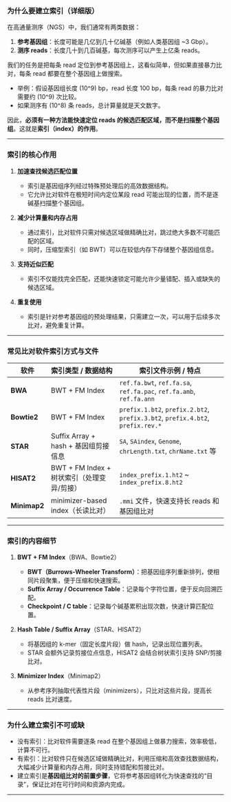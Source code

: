 
### 为什么要建立索引（详细版）

在高通量测序（NGS）中，我们通常有两类数据：

1. **参考基因组**：长度可能是几亿到几十亿碱基（例如人类基因组 ~3 Gbp）。
2. **测序 reads**：长度几十到几百碱基，每次测序可以产生上亿条 reads。

我们的任务是把每条 read 定位到参考基因组上，这看似简单，但如果直接暴力比对，每条 read 都要在整个基因组上做搜索。

* 举例：假设基因组长度 (10^9) bp，read 长度 100 bp，每条 read 的暴力比对需要约 (10^9) 次比较。
* 如果测序有 (10^8) 条 reads，总计算量就是天文数字。

因此，**必须有一种方法能快速定位 reads 的候选匹配区域，而不是扫描整个基因组**。这就是**索引（index）的作用**。

---

### 索引的核心作用

1. **加速查找候选匹配位置**

   * 索引是基因组序列经过特殊预处理后的高效数据结构。
   * 它允许比对软件在极短时间内定位某段 read 可能出现的位置，而不是逐碱基扫描整个基因组。

2. **减少计算量和内存占用**

   * 通过索引，比对软件只需对候选区域做精确比对，跳过绝大多数不可能匹配的区域。
   * 同时，压缩型索引（如 BWT）可以在较低内存下存储整个基因组信息。

3. **支持近似匹配**

   * 索引不仅能找完全匹配，还能快速锁定可能允许少量错配、插入或缺失的候选区域。

4. **重复使用**

   * 索引是针对参考基因组的预处理结果，只需建立一次，可以用于后续多次比对，避免重复计算。

---

### 常见比对软件索引方式与文件

| 软件           | 索引类型 / 数据结构                    | 索引文件示例 / 特点                                                                    |
| ------------ | ------------------------------ | ------------------------------------------------------------------------------ |
| **BWA**      | BWT + FM Index                 | `ref.fa.bwt`, `ref.fa.sa`, `ref.fa.pac`, `ref.fa.amb`, `ref.fa.ann`            |
| **Bowtie2**  | BWT + FM Index                 | `prefix.1.bt2`, `prefix.2.bt2`, `prefix.3.bt2`, `prefix.4.bt2`, `prefix.rev.*` |
| **STAR**     | Suffix Array + hash + 基因组剪接信息  | `SA`, `SAindex`, `Genome`, `chrLength.txt`, `chrName.txt` 等                    |
| **HISAT2**   | BWT + FM Index + 树状索引（处理变异/剪接） | `index_prefix.1.ht2` ~ `index_prefix.8.ht2`                                    |
| **Minimap2** | minimizer-based index（长读比对）    | `.mmi` 文件，快速支持长 reads 和基因组比对                                                   |

---

### 索引的内容细节

1. **BWT + FM Index**（BWA、Bowtie2）

   * **BWT（Burrows-Wheeler Transform）**：把基因组序列重新排列，使相同片段聚集，便于压缩和快速搜索。
   * **Suffix Array / Occurrence Table**：记录每个字符位置，便于反向回溯匹配。
   * **Checkpoint / C table**：记录每个碱基累积出现次数，快速计算匹配位置。

2. **Hash Table / Suffix Array**（STAR、HISAT2）

   * 将基因组的 k-mer（固定长度片段）做 hash，记录出现位置列表。
   * STAR 会额外记录剪接位点信息，HISAT2 会结合树状索引支持 SNP/剪接比对。

3. **Minimizer Index**（Minimap2）

   * 从参考序列抽取代表性片段（minimizers），只比对这些片段，提高长 reads 比对速度。

---

### 为什么建立索引不可或缺

* 没有索引：比对软件需要逐条 read 在整个基因组上做暴力搜索，效率极低，计算不可行。
* 有索引：比对软件只在候选区域做精确比对，利用压缩和高效查找数据结构，大幅减少计算量和内存占用，同时支持错配和剪接比对。
* 建立索引是**基因组比对的前置步骤**，它将参考基因组转化为快速查找的“目录”，保证比对在可行时间和资源内完成。

---
